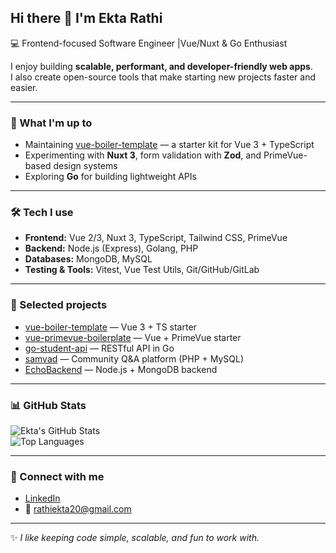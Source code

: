 ## Hi there 👋 I'm Ekta Rathi

💻 Frontend-focused Software Engineer |Vue/Nuxt & Go Enthusiast  

I enjoy building **scalable, performant, and developer-friendly web apps**.  
I also create open-source tools that make starting new projects faster and easier.  

---

### 🔭 What I'm up to
- Maintaining [vue-boiler-template](https://github.com/EktaRathi20/vue-boiler) — a starter kit for Vue 3 + TypeScript  
- Experimenting with **Nuxt 3**, form validation with **Zod**, and PrimeVue-based design systems  
- Exploring **Go** for building lightweight APIs  

---

### 🛠 Tech I use
- **Frontend:** Vue 2/3, Nuxt 3, TypeScript, Tailwind CSS, PrimeVue  
- **Backend:** Node.js (Express), Golang, PHP  
- **Databases:** MongoDB, MySQL  
- **Testing & Tools:** Vitest, Vue Test Utils, Git/GitHub/GitLab  

---

### 🚀 Selected projects
- [vue-boiler-template](https://github.com/EktaRathi20/vue-boiler) — Vue 3 + TS starter  
- [vue-primevue-boilerplate](https://github.com/EktaRathi20/vue-primevue-boilerplate) — Vue + PrimeVue starter  
- [go-student-api](https://github.com/EktaRathi20/go-student-api) — RESTful API in Go  
- [samvad](https://github.com/EktaRathi20/samvad) — Community Q&A platform (PHP + MySQL)  
- [EchoBackend](https://github.com/EktaRathi20/EchoBackend) — Node.js + MongoDB backend  

---

### 📊 GitHub Stats
![Ekta's GitHub Stats](https://github-readme-stats.vercel.app/api?username=EktaRathi20&show_icons=true&theme=radical)  
![Top Languages](https://github-readme-stats.vercel.app/api/top-langs/?username=EktaRathi20&layout=compact&theme=radical)  

---

### 🤝 Connect with me
- [LinkedIn](https://www.linkedin.com/in/ekta-rathi-525042216/)  
- 📧 rathiekta20@gmail.com

---

✨ *I like keeping code simple, scalable, and fun to work with.*  
